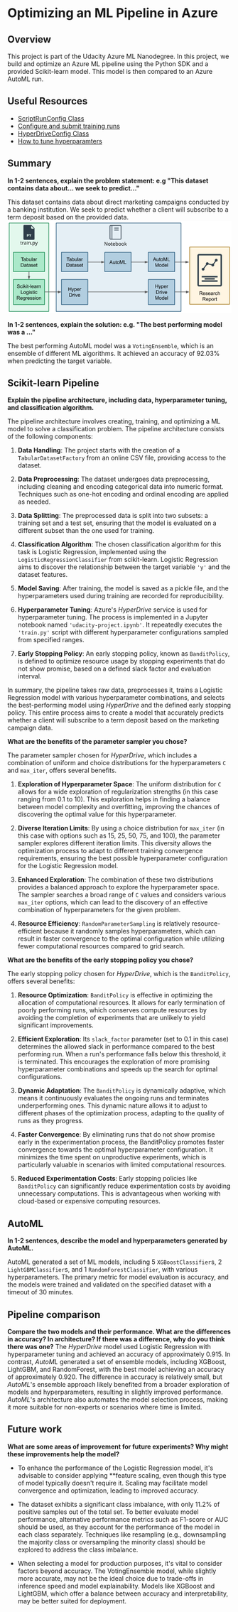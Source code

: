 # Optimizing an ML Pipeline in Azure

## Overview
This project is part of the Udacity Azure ML Nanodegree.
In this project, we build and optimize an Azure ML pipeline using the Python SDK and a provided Scikit-learn model.
This model is then compared to an Azure AutoML run.

## Useful Resources
- [ScriptRunConfig Class](https://docs.microsoft.com/en-us/python/api/azureml-core/azureml.core.scriptrunconfig?view=azure-ml-py)
- [Configure and submit training runs](https://docs.microsoft.com/en-us/azure/machine-learning/how-to-set-up-training-targets)
- [HyperDriveConfig Class](https://docs.microsoft.com/en-us/python/api/azureml-train-core/azureml.train.hyperdrive.hyperdriveconfig?view=azure-ml-py)
- [How to tune hyperparamters](https://docs.microsoft.com/en-us/azure/machine-learning/how-to-tune-hyperparameters)


## Summary
**In 1-2 sentences, explain the problem statement: e.g "This dataset contains data about... we seek to predict..."**

This dataset contains data about direct marketing campaigns conducted by a banking institution. We seek to predict whether a client will subscribe to a term deposit based on the provided data.
<img src="https://github.com/d-kleine/AZMLND/blob/dev/project1_Optimizing-an-ML-Pipeline/images/creating-and-optimizing-an-ml-pipeline.png">

**In 1-2 sentences, explain the solution: e.g. "The best performing model was a ..."**

The best performing AutoML model was a `VotingEnsemble`, which is an ensemble of different ML algorithms. It achieved an accuracy of 92.03% when predicting the target variable.

## Scikit-learn Pipeline
**Explain the pipeline architecture, including data, hyperparameter tuning, and classification algorithm.**

The pipeline architecture involves creating, training, and optimizing a ML model to solve a classification problem. The pipeline architecture consists of the following components:

1. **Data Handling**: The project starts with the creation of a `TabularDatasetFactory` from an online CSV file, providing access to the dataset.

2. **Data Preprocessing**: The dataset undergoes data preprocessing, including cleaning and encoding categorical data into numeric format. Techniques such as one-hot encoding and ordinal encoding are applied as needed.

3. **Data Splitting**: The preprocessed data is split into two subsets: a training set and a test set, ensuring that the model is evaluated on a different subset than the one used for training.

4. **Classification Algorithm**: The chosen classification algorithm for this task is Logistic Regression, implemented using the `LogisticRegressionClassifier` from scikit-learn. Logistic Regression aims to discover the relationship between the target variable `'y'` and the dataset features.

5. **Model Saving**: After training, the model is saved as a pickle file, and the hyperparameters used during training are recorded for reproducibility.

6. **Hyperparameter Tuning**: Azure's *HyperDrive* service is used for hyperparameter tuning. The process is implemented in a Jupyter notebook named `'udacity-project.ipynb'`. It repeatedly executes the `'train.py'` script with different hyperparameter configurations sampled from specified ranges.

7. **Early Stopping Policy**: An early stopping policy, known as `BanditPolicy`, is defined to optimize resource usage by stopping experiments that do not show promise, based on a defined slack factor and evaluation interval.

In summary, the pipeline takes raw data, preprocesses it, trains a Logistic Regression model with various hyperparameter combinations, and selects the best-performing model using *HyperDrive* and the defined early stopping policy. This entire process aims to create a model that accurately predicts whether a client will subscribe to a term deposit based on the marketing campaign data.

**What are the benefits of the parameter sampler you chose?**

The parameter sampler chosen for *HyperDrive*, which includes a combination of uniform and choice distributions for the hyperparameters `C` and `max_iter`, offers several benefits. 

1. **Exploration of Hyperparameter Space**: The uniform distribution for `C` allows for a wide exploration of regularization strengths (in this case ranging from 0.1 to 10). This exploration helps in finding a balance between model complexity and overfitting, improving the chances of discovering the optimal value for this hyperparameter.

2. **Diverse Iteration Limits**: By using a choice distribution for `max_iter` (in this case with options such as 15, 25, 50, 75, and 100), the parameter sampler explores different iteration limits. This diversity allows the optimization process to adapt to different training convergence requirements, ensuring the best possible hyperparameter configuration for the Logistic Regression model.

3. **Enhanced Exploration**: The combination of these two distributions provides a balanced approach to explore the hyperparameter space. The sampler searches a broad range of `C` values and considers various `max_iter` options, which can lead to the discovery of an effective combination of hyperparameters for the given problem.

4. **Resource Efficiency**: `RandomParameterSampling` is relatively resource-efficient because it randomly samples hyperparameters, which can result in faster convergence to the optimal configuration while utilizing fewer computational resources compared to grid search.

**What are the benefits of the early stopping policy you chose?**

The early stopping policy chosen for *HyperDrive*, which is the `BanditPolicy`, offers several benefits:

1. **Resource Optimization**: `BanditPolicy` is effective in optimizing the allocation of computational resources. It allows for early termination of poorly performing runs, which conserves compute resources by avoiding the completion of experiments that are unlikely to yield significant improvements.

2. **Efficient Exploration**: Its `slack_factor` parameter (set to 0.1 in this case) determines the allowed slack in performance compared to the best performing run. When a run's performance falls below this threshold, it is terminated. This encourages the exploration of more promising hyperparameter combinations and speeds up the search for optimal configurations.

3. **Dynamic Adaptation**: The `BanditPolicy` is dynamically adaptive, which means it continuously evaluates the ongoing runs and terminates underperforming ones. This dynamic nature allows it to adjust to different phases of the optimization process, adapting to the quality of runs as they progress.

4. **Faster Convergence**: By eliminating runs that do not show promise early in the experimentation process, the BanditPolicy promotes faster convergence towards the optimal hyperparameter configuration. It minimizes the time spent on unproductive experiments, which is particularly valuable in scenarios with limited computational resources.

5. **Reduced Experimentation Costs**: Early stopping policies like `BanditPolicy` can significantly reduce experimentation costs by avoiding unnecessary computations. This is advantageous when working with cloud-based or expensive computing resources.


## AutoML
**In 1-2 sentences, describe the model and hyperparameters generated by AutoML.**

AutoML generated a set of ML models, including 5 `XGBoostClassifier`s, 2 `LightGBMClassifier`s, and 1 `RandomForestClassifier`, with various hyperparameters. The primary metric for model evaluation is accuracy, and the models were trained and validated on the specified dataset with a timeout of 30 minutes.

## Pipeline comparison

**Compare the two models and their performance. What are the differences in accuracy? In architecture? If there was a difference, why do you think there was one?**
The *HyperDrive* model used Logistic Regression with hyperparameter tuning and achieved an accuracy of approximately 0.915. In contrast, *AutoML* generated a set of ensemble models, including XGBoost, LightGBM, and RandomForest, with the best model achieving an accuracy of approximately 0.920. The difference in accuracy is relatively small, but *AutoML*'s ensemble approach likely benefited from a broader exploration of models and hyperparameters, resulting in slightly improved performance. *AutoML*'s architecture also automates the model selection process, making it more suitable for non-experts or scenarios where time is limited.

## Future work

**What are some areas of improvement for future experiments? Why might these improvements help the model?**
- To enhance the performance of the Logistic Regression model, it's advisable to consider applying **feature scaling, even though this type of model typically doesn't require it. Scaling may facilitate model convergence and optimization, leading to improved accuracy.

- The dataset exhibits a significant class imbalance, with only 11.2% of positive samples out of the total set. To better evaluate model performance, alternative performance metrics such as F1-score or AUC should be used, as they account for the performance of the model in each class separately. Techniques like resampling (e.g., downsampling the majority class or oversampling the minority class) should be explored to address the class imbalance.

- When selecting a model for production purposes, it's vital to consider factors beyond accuracy. The VotingEnsemble model, while slightly more accurate, may not be the ideal choice due to trade-offs in inference speed and model explainability. Models like XGBoost and LightGBM, which offer a balance between accuracy and interpretability, may be better suited for deployment.
